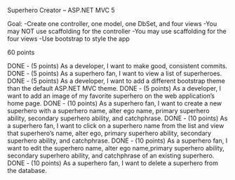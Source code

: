 Superhero Creator – ASP.NET MVC 5

Goal:
-Create one controller, one model, one DbSet<Model>, and four views
-You may NOT use scaffolding for the controller
-You may use scaffolding for the four views
-Use bootstrap to style the app

60 points

DONE - (5 points) As a developer, I want to make good, consistent commits.
DONE - (5 points) As a superhero fan, I want to view a list of superheroes.
DONE - (5 points) As a developer, I want to add a different bootstrap theme than the default ASP.NET MVC theme.
DONE - (5 points) As a developer, I want to add an image of my favorite superhero on the web application’s home page.
DONE - (10 points) As a superhero fan, I want to create a new superhero with a superhero name, alter ego name, primary superhero ability, secondary superhero ability, and catchphrase.
DONE - (10 points) As a superhero fan, I want to click on a superhero name from the list and view that superhero’s name, alter ego, primary superhero ability, secondary superhero ability, and catchphrase.
DONE - (10 points) As a superhero fan, I want to edit the superhero name, alter ego name,primary superhero ability, secondary superhero ability, and catchphrase of an existing superhero.
DONE - (10 points) As a superhero fan, I want to delete a superhero from the database.
